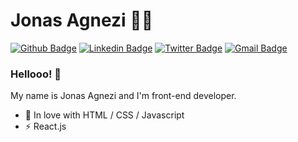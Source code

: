 # Jonas Agnezi :man_technologist:

[![Github Badge](https://img.shields.io/badge/-Github-000?style=flat-square&logo=Github&logoColor=white&link=https://github.com/agnezi)](https://github.com/agnezi)
[![Linkedin Badge](https://img.shields.io/badge/-LinkedIn-blue?style=flat-square&logo=Linkedin&logoColor=white&link=https://www.linkedin.com/in/jonas-agnezi/)](https://www.linkedin.com/in/jonas-agnezi/)
[![Twitter Badge](https://img.shields.io/badge/-Twitter-1ca0f1?style=flat-square&labelColor=1ca0f1&logo=twitter&logoColor=white&link=https://twitter.com/agezi_io)](https://twitter.com/agnezi_io)
[![Gmail Badge](https://img.shields.io/badge/-Gmail-c14438?style=flat-square&logo=Gmail&logoColor=white&link=mailto:jonas.agnezi@gmail.com)](mailto:jonas.agnezi@gmail.com)

### Hellooo! 👋

My name is Jonas Agnezi and I'm front-end developer.

 - 💙 In love with HTML / CSS / Javascript
 - ⚡ React.js
